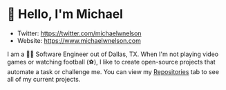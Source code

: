 # 👋 Hello, I'm Michael

- Twitter: https://twitter.com/michaelwnelson
- Website: https://www.michaelwnelson.com

I am a 👨‍💻 Software Engineer out of Dallas, TX. When I'm not playing video games or watching football (⚽), I like to create open-source projects that automate a task or challenge me. You can view my [Repositories](https://github.com/michaelwnelson?tab=repositories) tab to see all of my current projects.
